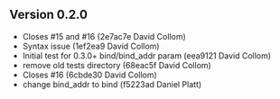 Version 0.2.0
-------------

- Closes #15 and #16 (2e7ac7e David Collom)
- Syntax issue (1ef2ea9 David Collom)
- Initial test for 0.3.0+ bind/bind_addr param (eea9121 David Collom)
- remove old tests directory (68eac5f David Collom)
- Closes #16 (6cbde30 David Collom)
- change bind_addr to bind (f5223ad Daniel Platt)



